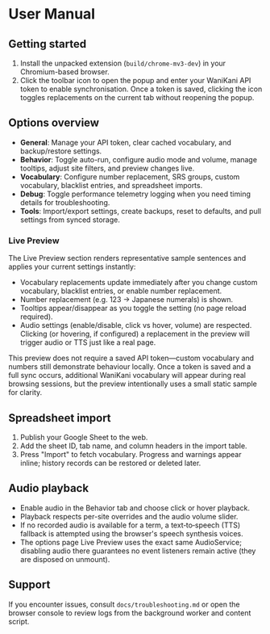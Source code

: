 ﻿# User Manual

## Getting started
1. Install the unpacked extension (`build/chrome-mv3-dev`) in your Chromium-based browser.
2. Click the toolbar icon to open the popup and enter your WaniKani API token to enable synchronisation. Once a token is saved, clicking the icon toggles replacements on the current tab without reopening the popup.

## Options overview
- **General**: Manage your API token, clear cached vocabulary, and backup/restore settings.
- **Behavior**: Toggle auto-run, configure audio mode and volume, manage tooltips, adjust site filters, and preview changes live.
- **Vocabulary**: Configure number replacement, SRS groups, custom vocabulary, blacklist entries, and spreadsheet imports.
- **Debug**: Toggle performance telemetry logging when you need timing details for troubleshooting.
- **Tools**: Import/export settings, create backups, reset to defaults, and pull settings from synced storage.

### Live Preview
The Live Preview section renders representative sample sentences and applies your current settings instantly:

- Vocabulary replacements update immediately after you change custom vocabulary, blacklist entries, or enable number replacement.
- Number replacement (e.g. 123 → Japanese numerals) is shown.
- Tooltips appear/disappear as you toggle the setting (no page reload required).
- Audio settings (enable/disable, click vs hover, volume) are respected. Clicking (or hovering, if configured) a replacement in the preview will trigger audio or TTS just like a real page.

This preview does not require a saved API token—custom vocabulary and numbers still demonstrate behaviour locally. Once a token is saved and a full sync occurs, additional WaniKani vocabulary will appear during real browsing sessions, but the preview intentionally uses a small static sample for clarity.

## Spreadsheet import
1. Publish your Google Sheet to the web.
2. Add the sheet ID, tab name, and column headers in the import table.
3. Press "Import" to fetch vocabulary. Progress and warnings appear inline; history records can be restored or deleted later.

## Audio playback
- Enable audio in the Behavior tab and choose click or hover playback.
- Playback respects per-site overrides and the audio volume slider.
- If no recorded audio is available for a term, a text‑to‑speech (TTS) fallback is attempted using the browser's speech synthesis voices.
- The options page Live Preview uses the exact same AudioService; disabling audio there guarantees no event listeners remain active (they are disposed on unmount).

## Support
If you encounter issues, consult `docs/troubleshooting.md` or open the browser console to review logs from the background worker and content script.
